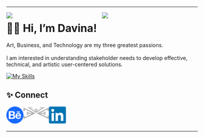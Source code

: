 <hr>
<img width = "50%" align = "left" src = "https://github-readme-stats.vercel.app/api?username=davinawooley&theme=algolia" />
<img width = "50%" align = "left" src = "https://github-readme-stats.vercel.app/api/top-langs/?username=davinawooley&layout=compact&theme=algolia" />

# ✌🏾 Hi, I’m Davina!

Art, Business, and Technology are my three greatest passions. <br><br>I am interested in understanding stakeholder needs to develop effective, technical, and artistic user-centered solutions. 

[![My Skills](https://skills.thijs.gg/icons?i=html,css,java,js,py,react,mysql&theme=light)](https://skills.thijs.gg)

<h2> ✨ Connect </h2>
      
<a href = "https://www.behance.com/davinawooley" target="_blank"> <img height = "45" align = "left" src = "behance.png" />
</a>

<a href = "https://www.davinawooley.com" target="_blank"> <img height = "35" align = "left" src = "LogoGrey.png" />
</a>
  
<a href = "https://www.linkedin.com/in/davinawooley/" target="_blank"> <img height = "45" align = "left" src = "li.png" />
</a>
<br><br><br>
<hr>
